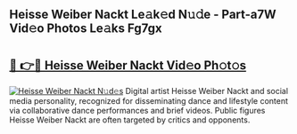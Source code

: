 ## Heisse Weiber Nackt Le𝚊k𝚎d N𝚞𝚍e - Part-a7W Vid𝚎o Photos Le𝚊ks Fg7gx

# <h2><a href="http://fb943n.evod.top/?m=Heisse+Weiber+Nackt">🔗 👉🔴 Heisse Weiber Nackt Vid𝚎o Ph𝚘t𝚘s</a></h2>

[![Heisse Weiber Nackt N𝚞d𝚎s](https://i.imgur.com/8V9OHl7.gif)](http://fb943n.evod.top/?m=Heisse+Weiber+Nackt)
Digital artist Heisse Weiber Nackt and social media personality, recognized for disseminating dance and lifestyle content via collaborative dance performances and brief videos. Public figures Heisse Weiber Nackt are often targeted by critics and opponents. 
